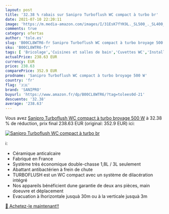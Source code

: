 ```yaml
---
layout: post
title: '32.38 % rabais sur Sanipro Turboflush WC compact à turbo br'
date: 2021-07-10 22:20:11
image: 'https://m.media-amazon.com/images/I/31EsK7fYK9L._SL500_._SL400_.jpg'
comments: true
category: ofertas
author: 'tole.es'
slug: 'B00CL8WTR6-fr Sanipro Turboflush WC compact à turbo broyage 500 W'
sku: 'B00CL8WTR6-fr'
tags: [ 'Bricolage','Cuisines et salles de bain','Cuvettes WC','Installations salles de bain','sanipro', ]
actualPrice: 238.63 EUR
currency: EUR
price: 238.63
comparePrice: 352.9 EUR
prodname: 'Sanipro Turboflush WC compact à turbo broyage 500 W'
country: 'fr'
flag: '🇫🇷'
brand: 'SANIPRO'
buyurl: 'https://www.amazon.fr/dp/B00CL8WTR6/?tag=tolees0d-21'
descuento: '32.38'
average: '238.63'
---
```


Vous avez [Sanipro Turboflush WC compact à turbo broyage 500 W](https://www.amazon.fr/dp/B00CL8WTR6/?tag=tolees0d-21)  à  32.38 % de réduction, prix final  238.63 EUR (original: 352.9 EUR) ici:

[![Sanipro Turboflush WC compact à turbo br](https://m.media-amazon.com/images/I/31EsK7fYK9L._SL500_._SL400_.jpg)](https://www.amazon.fr/dp/B00CL8WTR6/?tag=tolees0d-21)

ℹ️:

- Céramique anticalcaire
- Fabriqué en France
- Système très économique double-chasse 1,8L / 3L seulement
- Abattant antibactérien à frein de chute
- TURBOFLUSH est un WC compact avec un système de dilacération intégré
- Nos appareils bénéficient dune garantie de deux ans pièces, main doeuvre et déplacement
- Evacuation à lhorizontale jusquà 30m ou à la verticale jusquà 3m

[🛒 Achetez-le maintenant!!](https://www.amazon.fr/dp/B00CL8WTR6/?tag=tolees0d-21)
